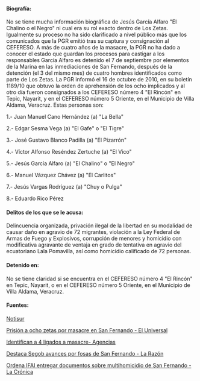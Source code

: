 #### **Biografía:**

No se tiene mucha información biográfica de Jesús García Alfaro "El Chalino o el Negro" ni cual era su rol exacto dentro de Los Zetas. Igualmente su proceso no ha sido clarificado a nivel público más que los comunicados que la PGR emitió tras su captura y consignación al CEFERESO. A más de cuatro años de la masacre, la PGR no ha dado a conocer el estado que guardan los procesos para castigar a los responsables
García Alfaro es detenido el 7 de septiembre por elementos de la Marina en las inmediaciones de San Fernando, después de la detención (el 3 del mismo mes) de cuatro hombres identificados como parte de Los Zetas.
La PGR informó el 16 de octubre de 2010, en su boletín 1189/10 que obtuvo la orden de aprehensión de los ocho implicados y al otro día fueron consignados a los CEFERESO número 4 "El Rincón" en Tepic, Nayarit, y en el CEFERESO número 5 Oriente, en el Municipio de Villa Aldama, Veracruz.
Estas personas son:

1.- Juan Manuel Cano Hernández (a) "La Bella" 

2.- Edgar Sesma Vega (a) "El Gafe" o "El Tigre" 

3.- José Gustavo Blanco Padilla (a) "El Pizarrón" 

4.- Víctor Alfonso Reséndez Zertuche (a) "El Vico" 

5.- Jesús García Alfaro (a) "El Chalino" o "El Negro" 

6.- Manuel Vázquez Chávez (a) "El Carlitos" 

7.- Jesús Vargas Rodríguez (a) "Chuy o Pulga" 

8.- Eduardo Rico Pérez

#### **Delitos de los que se le acusa:**

Delincuencia organizada, privación ilegal de la libertad en su modalidad de causar daño en agravio de 72 migrantes, violación a la Ley Federal de Armas de Fuego y Explosivos, corrupción de menores y homicidio con modificativa agravante de ventaja en grado de tentativa en agravio del ecuatoriano Lala Pomavilla, así como homicidio calificado de 72 personas.

#### **Detenido en:** 

No se tiene claridad si se encuentra en  el CEFERESO número 4 "El Rincón" en Tepic, Nayarit, o en el CEFERESO número 5 Oriente, en el Municipio de Villa Aldama, Veracruz.

#### **Fuentes:**

[Notisur](http://issuu.com/notisurcoatza2012/docs/notisur_07noviembre2012)

[Prisión a ocho zetas por masacre en San Fernando - El Universal](http://www.eluniversal.com.mx/notas/716759.html)

[Identifican a 4 ligados a masacre- Agencias](http://www.elimparcial.com/EdicionEnLinea/Notas/Nacional/08092010/467675.aspx)

[Destaca Segob avances por fosas de San Fernando - La Razón](http://www.razon.com.mx/spip.php?article89189)

[Ordena IFAI entregar documentos sobre multihomicidio de San Fernando - La Crónica](http://www.cronica.com.mx/notas/2014/852545.html)


